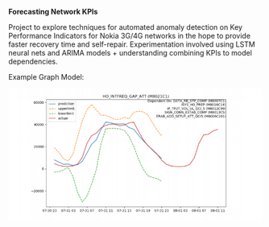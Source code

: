 **Forecasting Network KPIs**

Project to explore techniques for automated anomaly detection on Key Performance Indicators for Nokia 3G/4G networks in the hope to provide faster recovery time and self-repair. 
Experimentation involved using LSTM neural nets and ARIMA models + understanding combining KPIs to model dependencies.

Example Graph Model:

![Alt text](p4.png?raw=true )
